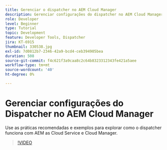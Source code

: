 ```yaml
---
title: Gerenciar o dispatcher no AEM Cloud Manager
description: Gerenciar configurações do dispatcher no AEM Cloud Manager.
role: Developer
level: Beginner
type: Tutorial
topic: Development
feature: Developer Tools, Dispatcher
jira: KT-6915
thumbnail: 330538.jpg
exl-id: 7d0812b7-2346-42a9-bcd4-ceb394905bea
duration: 508
source-git-commit: f4c621f3a9caa8c2c64b8323312343fe421a5aee
workflow-type: tm+mt
source-wordcount: '40'
ht-degree: 0%

---
```


# Gerenciar configurações do Dispatcher no AEM Cloud Manager

Use as práticas recomendadas e exemplos para explorar como o dispatcher funciona com AEM as Cloud Service e Cloud Manager.

>[!VIDEO](https://video.tv.adobe.com/v/330538?quality=12&learn=on)
